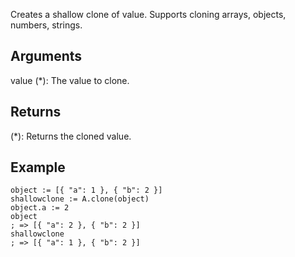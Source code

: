 Creates a shallow clone of value. Supports cloning arrays, objects, numbers, strings.

## Arguments

value (*): The value to clone.


## Returns

(*): Returns the cloned value.

## Example

```autohotkey
object := [{ "a": 1 }, { "b": 2 }]
shallowclone := A.clone(object)
object.a := 2
object
; => [{ "a": 2 }, { "b": 2 }]
shallowclone
; => [{ "a": 1 }, { "b": 2 }]
```
